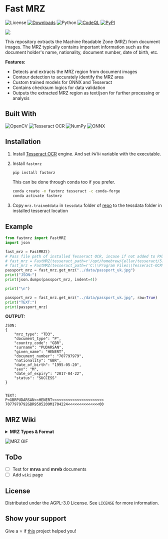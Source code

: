 # Fast MRZ

![License](https://img.shields.io/badge/license-AGPL%203.0-34D058?color=blue)
[![Downloads](https://static.pepy.tech/badge/fastmrz)](https://pypistats.org/packages/fastmrz)
![Python](https://img.shields.io/badge/python-3.8%20%7C%203.9%20%7C%203.10%20%7C%203.11%20%7C%203.12-blue?logo=python&logoColor=959DA5)
[![CodeQL](https://github.com/sivakumar-mahalingam/fastmrz/actions/workflows/codeql.yml/badge.svg)](https://github.com/sivakumar-mahalingam/fastmrz/actions/workflows/codeql.yml)
[![PyPI](https://img.shields.io/pypi/v/fastmrz.svg?logo=pypi&logoColor=959DA5&color=blue)](https://pypi.org/project/fastmrz/)

<a href="https://github.com/sivakumar-mahalingam/fastmrz/" target="_blank">
    <img src="https://raw.githubusercontent.com/sivakumar-mahalingam/fastmrz/main/docs/FastMRZ.png" target="_blank" />
</a>

This repository extracts the Machine Readable Zone (MRZ) from document images. The MRZ typically contains important information such as the document holder's name, nationality, document number, date of birth, etc.

**️Features:**

- Detects and extracts the MRZ region from document images
- Contour detection to accurately identify the MRZ area
- Custom trained models for ONNX and Tesseract 
- Contains checksum logics for data validation
- Outputs the extracted MRZ region as text/json for further processing or analysis


## Built With

![OpenCV](https://img.shields.io/badge/OpenCV-27338e?style=for-the-badge&logo=OpenCV&logoColor=white)
![Tesseract OCR](https://img.shields.io/badge/Tesseract%20OCR-0F9D58?style=for-the-badge&logo=google&logoColor=white)
![NumPy](https://img.shields.io/badge/numpy-316192?style=for-the-badge&logo=numpy&logoColor=white)
![ONNX](https://img.shields.io/badge/ONNX-7B7B7B?style=for-the-badge&logo=onnx&logoColor=white)

## Installation


1. Install [Tesseract OCR](https://tesseract-ocr.github.io/tessdoc/Installation.html) engine. And set `PATH` variable with the executable. 

2. Install `fastmrz`
    ```bash
    pip install fastmrz
    ```
   This can be done through conda too if you prefer.

     ```bash
     conda create -n fastmrz tesseract -c conda-forge
     conda activate fastmrz
     ```

3. Copy `mrz.traineddata` in `tessdata` folder of [repo](https://github.com/sivakumar-mahalingam/fastmrz/raw/main/tessdata/mrz.traineddata) to the tessdata folder in installed tesseract location

## Example

```Python
from fastmrz import FastMRZ
import json

fast_mrz = FastMRZ()
# Pass file path of installed Tesseract OCR, incase if not added to PATH variable
# fast_mrz = FastMRZ(tesseract_path=r'/opt/homebrew/Cellar/tesseract/5.3.4_1/bin/tesseract') # Default path in Mac
# fast_mrz = FastMRZ(tesseract_path=r'C:\\Program Files\\Tesseract-OCR\\tesseract.exe') # Default path in Windows
passport_mrz = fast_mrz.get_mrz("../data/passport_uk.jpg")
print("JSON:")
print(json.dumps(passport_mrz, indent=4))

print("\n")

passport_mrz = fast_mrz.get_mrz("../data/passport_uk.jpg", raw=True)
print("TEXT:")
print(passport_mrz)
```

**OUTPUT:**
```Console
JSON:
{
    "mrz_type": "TD3",
    "document_type": "P",
    "country_code": "GBR",
    "surname": "PUDARSAN",
    "given_name": "HENERT",
    "document_number": "707797979",
    "nationality": "GBR",
    "date_of_birth": "1995-05-20",
    "sex": "M",
    "date_of_expiry": "2017-04-22",
    "status": "SUCCESS"
}


TEXT:
P<GBRPUDARSAN<<HENERT<<<<<<<<<<<<<<<<<<<<<<<
7077979792GBR9505209M1704224<<<<<<<<<<<<<<00
```

## MRZ Wiki

<details>
    <summary><b>MRZ Types & Format</b></summary>

The standard for MRZ code is strictly regulated and has to comply with [Doc 9303](https://www.icao.int/publications/pages/publication.aspx?docnum=9303). Machine Readable Travel Documents published by the International Civil Aviation Organization.

There are currently several types of ICAO standard machine-readable zones, which vary in the number of lines and characters in each line:

- TD-1 (e.g. citizen’s identification card, EU ID card, US Green Card): consists of 3 lines, 30 characters each.
- TD-2 (e.g. Romania ID, old type of German ID), and MRV-B (machine-readable visas type B — e.g. Schengen visa): consists of 2 lines, 36 characters each.
- TD-3 (all international passports, also known as MRP), and MRV-A (machine-readable visas type A — issued by the USA, Japan, China, and others): consist of 2 lines, 44 characters each.

Now, based on the example of a national passport, let us take a closer look at the MRZ composition.

![MRZ fields distribution](https://raw.githubusercontent.com/sivakumar-mahalingam/fastmrz/main/docs/mrz_fields_distribution.png)

</details>

![MRZ GIF](https://raw.githubusercontent.com/sivakumar-mahalingam/fastmrz/main/docs/mrz.gif)

## ToDo

- [ ] Test for **mrva** and **mrvb** documents
- [ ] Add `wiki` page

## License

Distributed under the AGPL-3.0 License. See `LICENSE` for more information.

## Show your support

Give a ⭐️ if <a href="https://github.com/sivakumar-mahalingam/fastmrz/">this</a> project helped you!


